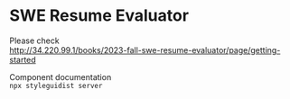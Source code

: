 # SWE Resume Evaluator

Please check  
http://34.220.99.1/books/2023-fall-swe-resume-evaluator/page/getting-started  

Component documentation  
`npx styleguidist server`
